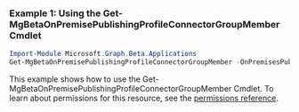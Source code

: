 ### Example 1: Using the Get-MgBetaOnPremisePublishingProfileConnectorGroupMember Cmdlet
```powershell
Import-Module Microsoft.Graph.Beta.Applications
Get-MgBetaOnPremisePublishingProfileConnectorGroupMember -OnPremisesPublishingProfileId $onPremisesPublishingProfileId -ConnectorGroupId $connectorGroupId
```
This example shows how to use the Get-MgBetaOnPremisePublishingProfileConnectorGroupMember Cmdlet.
To learn about permissions for this resource, see the [permissions reference](/graph/permissions-reference).
